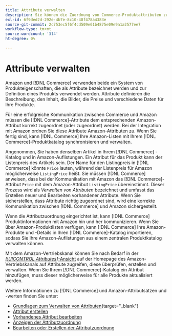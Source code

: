 ```yaml
---
title: Attribute verwalten
description: Sie können die Zuordnung von Commerce-Produktattributen zu den Amazon-Attributen verwalten, um genaue Produktinformationen zwischen den Systemen sicherzustellen.
exl-id: 6f9ded2d-292e-4b7e-8c10-48f478a4383e
source-git-commit: 2c753ec5f6f4cd509e61b4875e09e9a1a2577ee7
workflow-type: tm+mt
source-wordcount: '314'
ht-degree: 0%

---
```


# Attribute verwalten

Amazon und [!DNL Commerce] verwenden beide ein System von Produkteigenschaften, die als Attribute bezeichnet werden und zur Definition eines Produkts verwendet werden. Attribute definieren die Beschreibung, den Inhalt, die Bilder, die Preise und verschiedene Daten für Ihre Produkte.

Für eine erfolgreiche Kommunikation zwischen Commerce und Amazon müssen die [!DNL Commerce]-Attribute dem entsprechenden Amazon-Attribut korrekt zugeordnet (oder zugeordnet) werden. Bei der Integration mit Amazon ordnen Sie diese Attribute Amazon-Attributen zu. Wenn Sie fertig sind, kann [!DNL Commerce] Ihre Amazon-Listen mit Ihrem [!DNL Commerce]-Produktkatalog synchronisieren und verwalten.

Angenommen, Sie haben denselben Artikel in Ihrem [!DNL Commerce] -Katalog und in Amazon-Auflistungen. Ein Attribut für das Produkt kann der Listenpreis des Artikels sein. Der Name für den Listingpreis in [!DNL Commerce] könnte `Price` lauten, während der Listenpreis für Amazon möglicherweise `ListingPrice` heißt. Sie müssen [!DNL Commerce] anweisen, dass bei der Kommunikation mit Amazon das [!DNL Commerce]-Attribut `Price` mit dem Amazon-Attribut `ListingPrice` übereinstimmt. Dieser Prozess wird als _Verwalten von Attributen_ bezeichnet und umfasst das Erstellen neuer und Bearbeiten vorhandener Attribute. Wenn Sie sicherstellen, dass Attribute richtig zugeordnet sind, wird eine korrekte Kommunikation zwischen [!DNL Commerce] und Amazon sichergestellt.

Wenn die Attributzuordnung eingerichtet ist, kann [!DNL Commerce] Produktinformationen mit Amazon hin und her kommunizieren. Wenn Sie über Amazon-Produktlisten verfügen, kann [!DNL Commerce] Ihre Amazon-Produkte und -Details in Ihren [!DNL Commerce]-Katalog importieren, sodass Sie Ihre Amazon-Auflistungen aus einem zentralen Produktkatalog verwalten können.

Mit dem Amazon-Vertriebskanal können Sie nach Bedarf in der [_[!UICONTROL Attributes]_-Ansicht](./attributes-view.md) auf der Homepage des Amazon-Vertriebskanals auf Attribute zugreifen, diese überprüfen, erstellen und verwalten. Wenn Sie Ihrem [!DNL Commerce]-Katalog ein Attribut hinzufügen, muss dieser möglicherweise für alle Produkte aktualisiert werden.

Weitere Informationen zu [!DNL Commerce] und Amazon-Attributsätzen und -werten finden Sie unter:

- [Grundlagen zum Verwalten von Attributen](https://docs.magento.com/user-guide/catalog/product-attributes.html){target=&quot;_blank&quot;}
- [Attribut erstellen](./creating-attributes.md#create-an-attribute)
- [Vorhandenes Attribut bearbeiten](./creating-attributes.md#edit-an-attribute)
- [Anzeigen der Attributzuordnung](./amazon-matching-attributes-values.md)
- [Bearbeiten oder Erstellen der Attributzuordnung](./amazon-manually-update-incomplete-listing.md)
